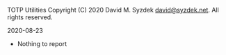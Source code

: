 
TOTP Utilities
Copyright (C) 2020 David M. Syzdek <david@syzdek.net>.
All rights reserved.

2020-08-23
   - Nothing to report

